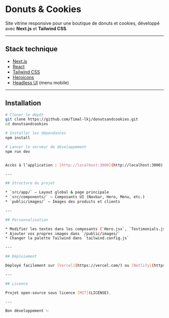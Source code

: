 # Donuts & Cookies

Site vitrine responsive pour une boutique de donuts et cookies, développé avec **Next.js** et **Tailwind CSS**.

---

## Stack technique

- [Next.js](https://nextjs.org/)
- [React](https://react.dev/)
- [Tailwind CSS](https://tailwindcss.com/)
- [Heroicons](https://heroicons.com/)
- [Headless UI](https://headlessui.dev/) (menu mobile)

---

## Installation

```bash
# Cloner le dépôt
git clone https://github.com/Timal-lkj/donutsandcookies.git
cd donutsandcookies

# Installer les dépendances
npm install

# Lancer le serveur de développement
npm run dev


Accès à l’application : [http://localhost:3000](http://localhost:3000)

---

## Structure du projet

* `src/app/` – Layout global & page principale
* `src/components/` – Composants UI (Navbar, Hero, Menu, etc.)
* `public/images/` – Images des produits et clients

---

## Personnalisation

* Modifier les textes dans les composants (`Hero.jsx`, `Testimonials.jsx`, etc.)
* Ajouter vos propres images dans `/public/images/`
* Changer la palette Tailwind dans `tailwind.config.js`

---

## Déploiement

Déployé facilement sur [Vercel](https://vercel.com/) ou [Netlify](https://netlify.com/).

---

## Licence

Projet open-source sous licence [MIT](LICENSE).

---

Bon développement ✨
